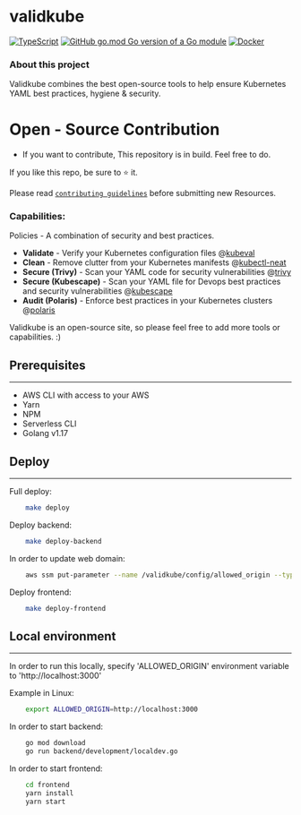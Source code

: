 # validkube

[![TypeScript](https://badgen.net/badge/icon/typescript?icon=typescript&label)](https://typescriptlang.org)
[![GitHub go.mod Go version of a Go module](https://img.shields.io/github/go-mod/go-version/gomods/athens.svg)](https://github.com/gomods/athens) [![Docker](https://badgen.net/badge/icon/docker?icon=docker&label)](https://https://docker.com/)

### About this project

Validkube combines the best open-source tools to help ensure Kubernetes YAML best practices, hygiene & security.

# Open - Source Contribution

* If you want to contribute, This repository is in build. Feel free to do.

If you like this repo, be sure to ⭐ it.

Please read [`contributing guidelines`](/contributing.md) before submitting new Resources.

### Capabilities:

Policies - A combination of security and best practices.

- **Validate** - Verify your Kubernetes configuration files @[kubeval](https://github.com/instrumenta/kubeval)
- **Clean** - Remove clutter from your Kubernetes manifests @[kubectl-neat](https://github.com/itaysk/kubectl-neat)
- **Secure (Trivy)** - Scan your YAML code for security vulnerabilities @[trivy](https://github.com/aquasecurity/trivy)
- **Secure (Kubescape)** - Scan your YAML file for Devops best practices and security vulnerabilities @[kubescape](https://github.com/armosec/kubescape)
- **Audit (Polaris)** - Enforce best practices in your Kubernetes clusters @[polaris](https://github.com/FairwindsOps/polaris)

Validkube is an open-source site, so please feel free to add more tools or capabilities. :)

## Prerequisites

---

- AWS CLI with access to your AWS
- Yarn
- NPM
- Serverless CLI
- Golang v1.17

## Deploy

---

Full deploy:

```bash
    make deploy
```

Deploy backend:

```bash
    make deploy-backend
```

In order to update web domain:

```bash
    aws ssm put-parameter --name /validkube/config/allowed_origin --type String --value {frontend-domain} --overwrite
```

Deploy frontend:

```bash
    make deploy-frontend
```

## Local environment

---

In order to run this locally, specify 'ALLOWED_ORIGIN' environment variable to 'http://localhost:3000'

Example in Linux:

```bash
    export ALLOWED_ORIGIN=http://localhost:3000
```

In order to start backend:

```bash
    go mod download
    go run backend/development/localdev.go
```

In order to start frontend:

```bash
    cd frontend
    yarn install
    yarn start
```
